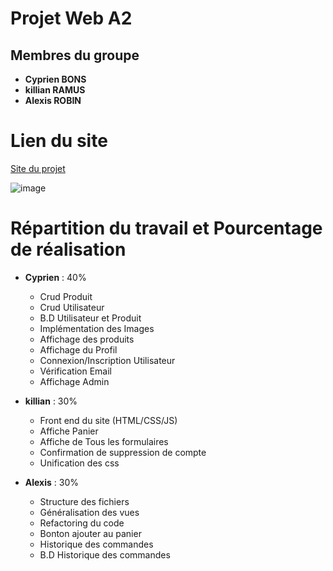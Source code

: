 # Projet Web A2

## Membres du groupe
- **Cyprien BONS**
- **killian RAMUS**
- **Alexis ROBIN**

# Lien du site

[Site du projet](https://webinfo.iutmontp.univ-montp2.fr/~bonsc/Projetweb/web/controleurFrontal.php)

![image](https://github.com/user-attachments/assets/9b1879e4-fab4-42e3-809f-102de9f371b3)

# Répartition du travail et Pourcentage de réalisation

- **Cyprien** : 40%

    - Crud Produit
    - Crud Utilisateur
    - B.D Utilisateur et Produit
    - Implémentation des Images
    - Affichage des produits
    - Affichage du Profil
    - Connexion/Inscription Utilisateur
    - Vérification Email
    - Affichage Admin
  

- **killian** : 30%

    - Front end du site (HTML/CSS/JS)
    - Affiche Panier
    - Affiche de Tous les formulaires
    - Confirmation de suppression de compte
    - Unification des css
  

- **Alexis** : 30%

    - Structure des fichiers
    - Généralisation des vues
    - Refactoring du code
    - Bonton ajouter au panier
    - Historique des commandes
    - B.D Historique des commandes
